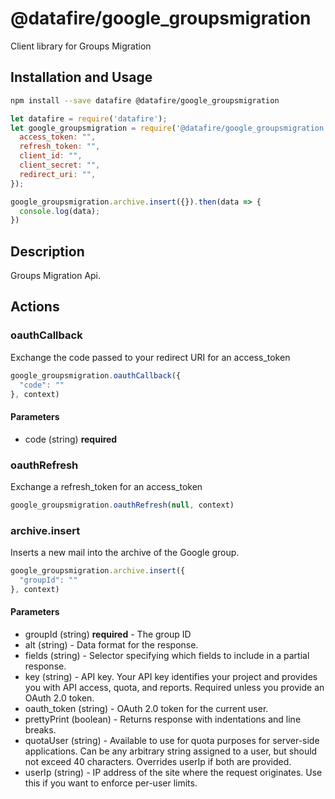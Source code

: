 # @datafire/google_groupsmigration

Client library for Groups Migration

## Installation and Usage
```bash
npm install --save datafire @datafire/google_groupsmigration
```

```js
let datafire = require('datafire');
let google_groupsmigration = require('@datafire/google_groupsmigration').create({
  access_token: "",
  refresh_token: "",
  client_id: "",
  client_secret: "",
  redirect_uri: "",
});

google_groupsmigration.archive.insert({}).then(data => {
  console.log(data);
})
```

## Description
Groups Migration Api.

## Actions
### oauthCallback
Exchange the code passed to your redirect URI for an access_token


```js
google_groupsmigration.oauthCallback({
  "code": ""
}, context)
```

#### Parameters
* code (string) **required**

### oauthRefresh
Exchange a refresh_token for an access_token


```js
google_groupsmigration.oauthRefresh(null, context)
```


### archive.insert
Inserts a new mail into the archive of the Google group.


```js
google_groupsmigration.archive.insert({
  "groupId": ""
}, context)
```

#### Parameters
* groupId (string) **required** - The group ID
* alt (string) - Data format for the response.
* fields (string) - Selector specifying which fields to include in a partial response.
* key (string) - API key. Your API key identifies your project and provides you with API access, quota, and reports. Required unless you provide an OAuth 2.0 token.
* oauth_token (string) - OAuth 2.0 token for the current user.
* prettyPrint (boolean) - Returns response with indentations and line breaks.
* quotaUser (string) - Available to use for quota purposes for server-side applications. Can be any arbitrary string assigned to a user, but should not exceed 40 characters. Overrides userIp if both are provided.
* userIp (string) - IP address of the site where the request originates. Use this if you want to enforce per-user limits.

